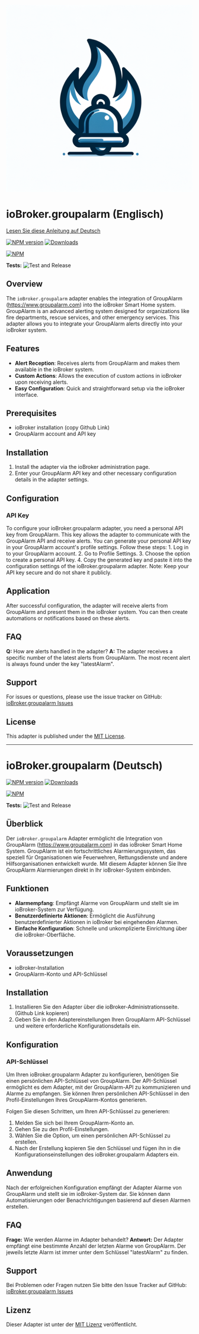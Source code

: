 ![Logo](admin/groupalarm.png)
# ioBroker.groupalarm (Englisch)
[Lesen Sie diese Anleitung auf Deutsch](#iobrokergroupalarm-deutsch)

[![NPM version](https://img.shields.io/npm/v/iobroker.groupalarm.svg)](https://www.npmjs.com/package/iobroker.groupalarm)
[![Downloads](https://img.shields.io/npm/dm/iobroker.groupalarm.svg)](https://www.npmjs.com/package/iobroker.groupalarm)

[![NPM](https://nodei.co/npm/iobroker.groupalarm.png?downloads=true)](https://nodei.co/npm/iobroker.groupalarm/)

**Tests:** ![Test and Release](https://github.com/Slusha/ioBroker.groupalarm/workflows/Test%20and%20Release/badge.svg)

## Overview
The `ioBroker.groupalarm` adapter enables the integration of GroupAlarm (https://www.groupalarm.com) into the ioBroker Smart Home system. GroupAlarm is an advanced alerting system designed for organizations like fire departments, rescue services, and other emergency services. This adapter allows you to integrate your GroupAlarm alerts directly into your ioBroker system.

## Features
- **Alert Reception**: Receives alerts from GroupAlarm and makes them available in the ioBroker system.
- **Custom Actions**: Allows the execution of custom actions in ioBroker upon receiving alerts.
- **Easy Configuration**: Quick and straightforward setup via the ioBroker interface.

## Prerequisites
- ioBroker installation (copy Github Link)
- GroupAlarm account and API key

## Installation
1. Install the adapter via the ioBroker administration page.
2. Enter your GroupAlarm API key and other necessary configuration details in the adapter settings.

## Configuration
### API Key
To configure your ioBroker.groupalarm adapter, you need a personal API key from GroupAlarm. This key allows the adapter to communicate with the GroupAlarm API and receive alerts. 
You can generate your personal API key in your GroupAlarm account's profile settings. Follow these steps:
    1. Log in to your GroupAlarm account.
    2. Go to Profile Settings.
    3. Choose the option to create a personal API key.
    4. Copy the generated key and paste it into the configuration settings of the ioBroker.groupalarm adapter.
Note: Keep your API key secure and do not share it publicly.

## Application
After successful configuration, the adapter will receive alerts from GroupAlarm and present them in the ioBroker system. You can then create automations or notifications based on these alerts.

## FAQ
**Q:** How are alerts handled in the adapter?
**A:** The adapter receives a specific number of the latest alerts from GroupAlarm. The most recent alert is always found under the key "latestAlarm".

## Support
For issues or questions, please use the issue tracker on GitHub: [ioBroker.groupalarm Issues](https://github.com/Slusha/ioBroker.groupalarm/issues)

## License
This adapter is published under the [MIT License](LICENSE).

---

# ioBroker.groupalarm (Deutsch)

[![NPM version](https://img.shields.io/npm/v/iobroker.groupalarm.svg)](https://www.npmjs.com/package/iobroker.groupalarm)
[![Downloads](https://img.shields.io/npm/dm/iobroker.groupalarm.svg)](https://www.npmjs.com/package/iobroker.groupalarm)

[![NPM](https://nodei.co/npm/iobroker.groupalarm.png?downloads=true)](https://nodei.co/npm/iobroker.groupalarm/)

**Tests:** ![Test and Release](https://github.com/Slusha/ioBroker.groupalarm/workflows/Test%20and%20Release/badge.svg)


## Überblick
Der `ioBroker.groupalarm` Adapter ermöglicht die Integration von GroupAlarm (https://www.groupalarm.com) in das ioBroker Smart Home System. GroupAlarm ist ein fortschrittliches Alarmierungssystem, das speziell für Organisationen wie Feuerwehren, Rettungsdienste und andere Hilfsorganisationen entwickelt wurde. Mit diesem Adapter können Sie Ihre GroupAlarm Alarmierungen direkt in Ihr ioBroker-System einbinden.

## Funktionen
- **Alarmempfang**: Empfängt Alarme von GroupAlarm und stellt sie im ioBroker-System zur Verfügung.
- **Benutzerdefinierte Aktionen**: Ermöglicht die Ausführung benutzerdefinierter Aktionen in ioBroker bei eingehenden Alarmen.
- **Einfache Konfiguration**: Schnelle und unkomplizierte Einrichtung über die ioBroker-Oberfläche.

## Voraussetzungen
- ioBroker-Installation
- GroupAlarm-Konto und API-Schlüssel

## Installation
1. Installieren Sie den Adapter über die ioBroker-Administrationsseite. (Github Link kopieren)
2. Geben Sie in den Adaptereinstellungen Ihren GroupAlarm API-Schlüssel und weitere erforderliche Konfigurationsdetails ein.

## Konfiguration

### API-Schlüssel
Um Ihren ioBroker.groupalarm Adapter zu konfigurieren, benötigen Sie einen persönlichen API-Schlüssel von GroupAlarm. Der API-Schlüssel ermöglicht es dem Adapter, mit der GroupAlarm-API zu kommunizieren und Alarme zu empfangen. Sie können Ihren persönlichen API-Schlüssel in den Profil-Einstellungen Ihres GroupAlarm-Kontos generieren.

Folgen Sie diesen Schritten, um Ihren API-Schlüssel zu generieren:
1. Melden Sie sich bei Ihrem GroupAlarm-Konto an.
2. Gehen Sie zu den Profil-Einstellungen.
3. Wählen Sie die Option, um einen persönlichen API-Schlüssel zu erstellen.
4. Nach der Erstellung kopieren Sie den Schlüssel und fügen ihn in die Konfigurationseinstellungen des ioBroker.groupalarm Adapters ein.

## Anwendung
Nach der erfolgreichen Konfiguration empfängt der Adapter Alarme von GroupAlarm und stellt sie im ioBroker-System dar. Sie können dann Automatisierungen oder Benachrichtigungen basierend auf diesen Alarmen erstellen.

## FAQ
**Frage:** Wie werden Alarme im Adapter behandelt?
**Antwort:** Der Adapter empfängt eine bestimmte Anzahl der letzten Alarme von GroupAlarm. Der jeweils letzte Alarm ist immer unter dem Schlüssel "latestAlarm" zu finden.

## Support
Bei Problemen oder Fragen nutzen Sie bitte den Issue Tracker auf GitHub: [ioBroker.groupalarm Issues](https://github.com/Slusha/ioBroker.groupalarm/issues)

## Lizenz
Dieser Adapter ist unter der [MIT Lizenz](LICENSE) veröffentlicht.

